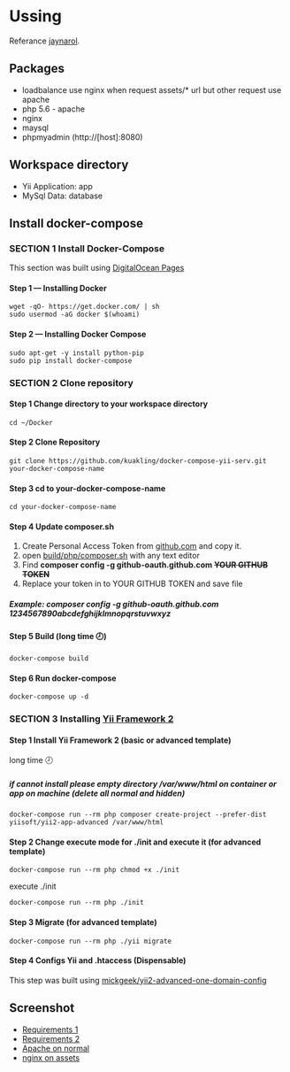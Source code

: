 # Ussing
Referance [jaynarol](https://www.jaynarol.com/docker-compose-part-1/).

## Packages
- loadbalance use nginx when request assets/\* url but other request use apache
- php 5.6 - apache
- nginx
- maysql
- phpmyadmin (http://[host]:8080)

## Workspace directory
- Yii Application: app
- MySql Data: database



## Install docker-compose
### SECTION 1 Install Docker-Compose
This section was built using [DigitalOcean Pages](https://www.digitalocean.com/community/tutorials/how-to-install-and-use-docker-compose-on-ubuntu-14-04)

#### Step 1 — Installing Docker
```
wget -qO- https://get.docker.com/ | sh
sudo usermod -aG docker $(whoami)
```

#### Step 2 — Installing Docker Compose
```
sudo apt-get -y install python-pip
sudo pip install docker-compose
```


### SECTION 2 Clone repository
#### Step 1 Change directory to your workspace directory
```
cd ~/Docker
```

#### Step 2 Clone Repository
```
git clone https://github.com/kuakling/docker-compose-yii-serv.git your-docker-compose-name
```

#### Step 3 cd to your-docker-compose-name
```
cd your-docker-compose-name
```

#### Step 4 Update composer.sh
1. Create Personal Access Token from [github.com](https://github.com/settings/tokens) and copy it.
2. open [build/php/composer.sh](https://github.com/kuakling/docker-compose-yii-serv/blob/master/build/php/composer.sh) with any text editor
4. Find **composer config -g github-oauth.github.com ~~YOUR GITHUB TOKEN~~**
3. Replace your token in to YOUR GITHUB TOKEN and save file

##### Example: composer config -g github-oauth.github.com 1234567890abcdefghijklmnopqrstuvwxyz

#### Step 5 Build (long time :clock8:)
```
docker-compose build
```

#### Step 6 Run docker-compose
```
docker-compose up -d
```


### SECTION 3 Installing [Yii Framework 2](http://www.yiiframework.com/)
#### Step 1 Install Yii Framework 2 (basic or advanced template) 
long time :clock8:
##### if cannot install please empty directory /var/www/html on container or app on machine (delete all normal and hidden)
```
docker-compose run --rm php composer create-project --prefer-dist yiisoft/yii2-app-advanced /var/www/html
```

#### Step 2 Change execute mode for ./init and execute it (for advanced template)
```
docker-compose run --rm php chmod +x ./init
```
execute ./init
```
docker-compose run --rm php ./init
```

#### Step 3 Migrate (for advanced template)
```
docker-compose run --rm php ./yii migrate
```

#### Step 4 Configs Yii and .htaccess (Dispensable)
This step was built using [mickgeek/yii2-advanced-one-domain-config](https://github.com/mickgeek/yii2-advanced-one-domain-config)


## Screenshot
* [Requirements 1](https://www.mx7.com/i/dd6/JaMuD4.png)
* [Requirements 2](https://www.mx7.com/i/93e/J8QLln.png)
* [Apache on normal](https://www.mx7.com/i/b18/itoPqk.png)
* [nginx on assets](https://www.mx7.com/i/d43/Qga0Xs.png)
